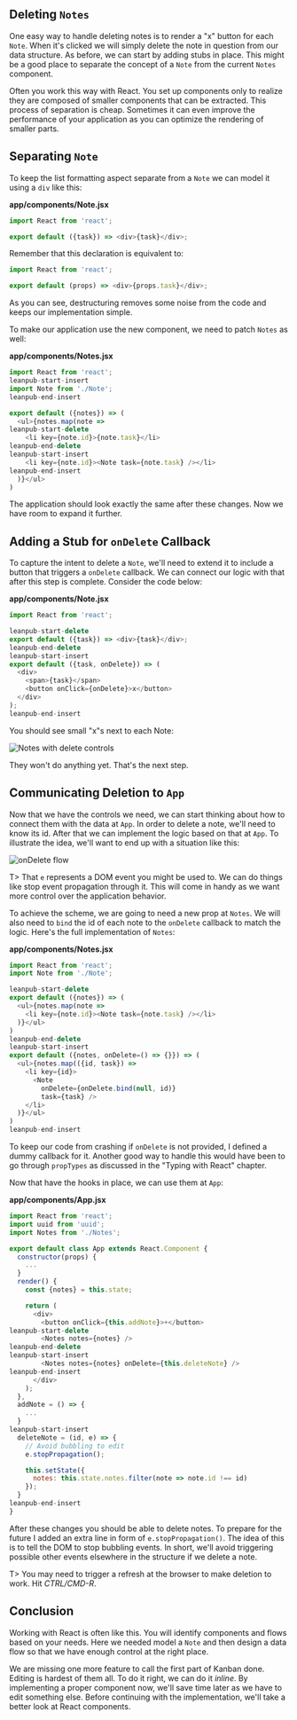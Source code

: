 ## Deleting `Notes`

One easy way to handle deleting notes is to render a "x" button for each `Note`. When it's clicked we will simply delete the note in question from our data structure. As before, we can start by adding stubs in place. This might be a good place to separate the concept of a `Note` from the current `Notes` component.

Often you work this way with React. You set up components only to realize they are composed of smaller components that can be extracted. This process of separation is cheap. Sometimes it can even improve the performance of your application as you can optimize the rendering of smaller parts.

## Separating `Note`

To keep the list formatting aspect separate from a `Note` we can model it using a `div` like this:

**app/components/Note.jsx**

```javascript
import React from 'react';

export default ({task}) => <div>{task}</div>;
```

Remember that this declaration is equivalent to:

```javascript
import React from 'react';

export default (props) => <div>{props.task}</div>;
```

As you can see, destructuring removes some noise from the code and keeps our implementation simple.

To make our application use the new component, we need to patch `Notes` as well:

**app/components/Notes.jsx**

```javascript
import React from 'react';
leanpub-start-insert
import Note from './Note';
leanpub-end-insert

export default ({notes}) => (
  <ul>{notes.map(note =>
leanpub-start-delete
    <li key={note.id}>{note.task}</li>
leanpub-end-delete
leanpub-start-insert
    <li key={note.id}><Note task={note.task} /></li>
leanpub-end-insert
  )}</ul>
)
```

The application should look exactly the same after these changes. Now we have room to expand it further.

## Adding a Stub for `onDelete` Callback

To capture the intent to delete a `Note`, we'll need to extend it to include a button that triggers a `onDelete` callback. We can connect our logic with that after this step is complete. Consider the code below:

**app/components/Note.jsx**

```javascript
import React from 'react';

leanpub-start-delete
export default ({task}) => <div>{task}</div>;
leanpub-end-delete
leanpub-start-insert
export default ({task, onDelete}) => (
  <div>
    <span>{task}</span>
    <button onClick={onDelete}>x</button>
  </div>
);
leanpub-end-insert
```

You should see small "x"s next to each Note:

![Notes with delete controls](images/react_06.png)

They won't do anything yet. That's the next step.

## Communicating Deletion to `App`

Now that we have the controls we need, we can start thinking about how to connect them with the data at `App`. In order to delete a note, we'll need to know its id. After that we can implement the logic based on that at `App`. To illustrate the idea, we'll want to end up with a situation like this:

![`onDelete` flow](images/bind.png)

T> That `e` represents a DOM event you might be used to. We can do things like stop event propagation through it. This will come in handy as we want more control over the application behavior.

To achieve the scheme, we are going to need a new prop at `Notes`. We will also need to `bind` the id of each note to the `onDelete` callback to match the logic. Here's the full implementation of `Notes`:

**app/components/Notes.jsx**

```javascript
import React from 'react';
import Note from './Note';

leanpub-start-delete
export default ({notes}) => (
  <ul>{notes.map(note =>
    <li key={note.id}><Note task={note.task} /></li>
  )}</ul>
)
leanpub-end-delete
leanpub-start-insert
export default ({notes, onDelete=() => {}}) => (
  <ul>{notes.map(({id, task}) =>
    <li key={id}>
      <Note
        onDelete={onDelete.bind(null, id)}
        task={task} />
    </li>
  )}</ul>
)
leanpub-end-insert
```

To keep our code from crashing if `onDelete` is not provided, I defined a dummy callback for it. Another good way to handle this would have been to go through `propTypes` as discussed in the "Typing with React" chapter.

Now that have the hooks in place, we can use them at `App`:

**app/components/App.jsx**

```javascript
import React from 'react';
import uuid from 'uuid';
import Notes from './Notes';

export default class App extends React.Component {
  constructor(props) {
    ...
  }
  render() {
    const {notes} = this.state;

    return (
      <div>
        <button onClick={this.addNote}>+</button>
leanpub-start-delete
        <Notes notes={notes} />
leanpub-end-delete
leanpub-start-insert
        <Notes notes={notes} onDelete={this.deleteNote} />
leanpub-end-insert
      </div>
    );
  },
  addNote = () => {
    ...
  }
leanpub-start-insert
  deleteNote = (id, e) => {
    // Avoid bubbling to edit
    e.stopPropagation();

    this.setState({
      notes: this.state.notes.filter(note => note.id !== id)
    });
  }
leanpub-end-insert
}
```

After these changes you should be able to delete notes. To prepare for the future I added an extra line in form of `e.stopPropagation()`. The idea of this is to tell the DOM to stop bubbling events. In short, we'll avoid triggering possible other events elsewhere in the structure if we delete a note.

T> You may need to trigger a refresh at the browser to make deletion to work. Hit *CTRL/CMD-R*.

## Conclusion

Working with React is often like this. You will identify components and flows based on your needs. Here we needed model a `Note` and then design a data flow so that we have enough control at the right place.

We are missing one more feature to call the first part of Kanban done. Editing is hardest of them all. To do it right, we can do it *inline*. By implementing a proper component now, we'll save time later as we have to edit something else. Before continuing with the implementation, we'll take a better look at React components.
